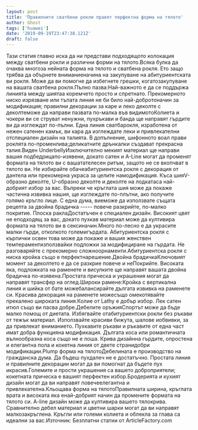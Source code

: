 ```yaml
---
layout: post
title: 'Правилните сватбени рокли правят перфектна форма на тялото'
author: Ghost
tags: ['huawei']
date: '2019-09-19T23:47:38.121Z'
draft: false
---
```


Тази статия главно иска да ни представи подходящото колокация между сватбени рокли и различни форми на тялото.Всяка булка да очаква многоза нейната форма на тялото и сватбена рокля. Ето защо трябва да обърнете вниманиеначина на закупуване на абитуриентската ви рокля. Може да ви помогне да избегнете грешки, когатозакупуване на вашата сватбена рокля.Пълно пазва:Най-важното е да се поддържа линията между шиятаа коремчето просто и спретнато. Прекомерното ниско изрязване или тъпата линия не би било най-добротоначин за модификация; правилни декорации за каре и леко деколте с деколтеможе да направи пазвата по-малка във видимотоКолиета и чокери ви се струват ненужни, пухръкави и банда ще направят гърдите ви да изглеждат по-пълни. Една линия сватбарокля, изработена от нежен сатенен камък, ви кара да изглеждате леки и привлекателни отспециален дизайн на талията. В допълнение, шифонното воал прави роклята по-променлива;деликатните дрънкалки създават прекрасна талия.Виден UnderbellyИзключително мекият материал ще направи вашия подбедрицапо-изявени, докато сатен и A-Line могат да променят формата на тялото ви с вашатателесен ритъм, защото не се вкопчват в тялото ви. Не избирайте обачеабитуриентска рокля с декорация от дантела или прекомерна украса за целите намодификация. Къса шияV-образно деколте, U-образно деколте и деколте на лодкатаса най-добрият избор за вас. Въпреки че кръглата шия може да покаже частична извивка нашия, ще изглеждате по-плътни, ако получите голямо кръгло лице. С една дума, виеможе да използвате същата рецепта за двойна брадичка ----- повече разкрийте, по-малко покритие. Плоска раклаДостатъчен е специален дизайн. Високият цвят не еподходящ за вас, докато пухкав материал може да култивира формата на тялото ви в сексиначин.Много по-лесно е да украсите малки гърди, отколкото големигърдата. Абитуриентска рокля с кърпички освен това може да покаже и вашия женствен темпераментизползвайки подложки за модифициране на гърдата. Не разговаряйте с прекомерно сложноорнаменти.Абитуриентска рокля с ниска кройка също е перфектнарешение.Двойна брадичкаКлючовият момент за деколтето е да се разкрие повече и неПокрийте. Високата яка, подложката на раменете и висулките ще направят вашата двойна брадичка по-изявена.Простата прическа и украшения могат да направят трансфер на оглед.Широки рамене:Кройка с вертикална линия и шийка от бате можебалансирайте дългата извивка на раменете си. Красива декорация на раменете можесъщо омекотявайте прекалено широката линия.Колие от Lathy е добър избор. Лек сатен итюл също ви пасва добре.Дебелите оръжияСпортът може да бъде малко помощ от диетата. Избягвайте отабитуриентски рокли без ръкави от тежък материал. Използвайте красиви бижута, шалове иобвивки, за да привлекат вниманието. Пухкавите ръкави и ръкавите от една част имат добра функцияна модификация. Дългата коса или романтичната вълнообразна коса също не е лоша. Крива дизайнна гърдите, опростена и елегантна пола и кокетна линия от двете странидобри модификации.Plump форма на тялотоДебелината е производство на гражданска дума. Да бъдеш пухдалеч не е достатъчно. Простата линия и правилните декорации могат да ви помогнат да бъдете пух икрасив.Големите и прости украшения са вашето доброприятели; кокетната прическа е вашият перфектен избор.Бродерията и кухият дизайн могат да ви направят повечеелегантна и привлекателна.Кльощава форма на тялотоПравилната ширина, кръглата врата и високата яка енай-добрият начин да промените формата на тялото си. A-line дизайн може да култивира вашето тялокрива. Сравнително дебел материал и цветни шарки могат да ви направят малкозакръглена. Кръгли или големи колиета и облекла за глава са идеални за вас.Източник: Безплатни статии от ArticleFactory.com
